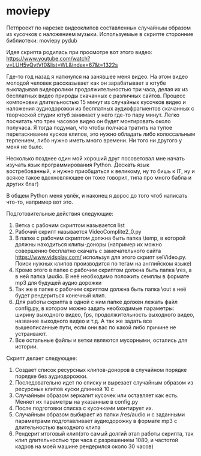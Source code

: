 # moviepy

Петпроект по нарезке видеоклипов составленных случайным образом из кусочков с наложением музыки.
Используемые в скрипте сторонние библиотеки: 
moviepy
pydub




Идея скрипта родилась при просмотре вот этого видео: https://www.youtube.com/watch?v=LUH5vQvtVf0&list=WL&index=67&t=1322s

Где-то год назад я наткнулся на занявшее меня видео. На этом видео молодой человек рассказывает как он зарабатывает в ютубе выкладывая видеоролики продолжительностью три часа, делая их из бесплатных видео природы скачанных с различных сайтов. Процесс компоновки длительностью 15 минут из случайных кусочков видео и наложения аудиодорожки из бесплатных аудиофрагментов скачанных с творческой студии ютуб занимает  у него где-то пару минут. Легко посчитать что  трех часовое видео он будет монтировать около получаса. Я тогда подумал, что чтобы полчаса тратить на тупое перетаскивание кусков клипов, это нужно обладать либо колоссальным терпением, либо нужно иметь много времени. Ни того ни другого у меня не было. 

Несколько позднее один мой хороший друг посоветовал мне начать изучать язык программирования Python. Дескать язык востребованный, и нужно приобщаться к великому, ну то бишь к IT, ну и всякое такое вдохновляющее он тоже говорил, типа про много бабла и других благ)

В общем Python меня увлёк, и наконец я дорос до того чтоб написать что-то, например вот это.

Подготовительные действия следующие:
1) Ветка с рабочим скриптом называется list
2) Рабочий скрипт называется VideoComplite2_0.py
3) В папке с рабочим скриптом должна быть папка \temp, в которой должны находиться клипы-доноры (например их можно совершенно бесплатно скачать с замечательного сайта https://www.vidsplay.com/ используя для этого скрипт selVideo.py. Поиск нужных клипов производится по тегам на английском языке)
4) Кроме этого в папке с рабочим скриптом должна быть папка \res, а в ней папка \audio. В неё необходимо положить семплы в формате mp3 для будущей аудио дорожки
5) Так же в папке с рабочим скриптом должна быть папка \out в неё будет рендериться конечный клип.
6) Для работы скрипта в одной с ним папке должен лежать файл config.py, в котором можно задать необходимые параметры: ширину выходного видео, fps, продолжительность выходного видео, название выходного видео и т.д. А так же задать все вышеописанные пути, если они вас по какой либо причине не устраивают.
7) Все остальные файлы и ветки являются мусорными, остались для истории.

Скрипт делает следующее:
1) Создает список ресурсных клипов-доноров в случайном порядке порядке без аудиодорожки.
2) Последовательно идет по списку и вырезает случайным образом из ресурсных клипов куски длинной 10 с
3) Случайным образом зеркалит кусочек или оставляет как есть. Меняет их параметры на указанные в config.py
4) После подготовки списка с кусочками монтирует их.
5) Случайным образом выбирает из папки /res/audio и с заданными параметрами подготавливает аудиодорожку в формате mp3 с длительностью выходного клипа
6) Рендерит итоговый клип(это самый долгий этап работы скрипта, так клип длительностью три часа с разрешением 1080, и частотой кадров  на моей машине  рендерился около 30 часов)
